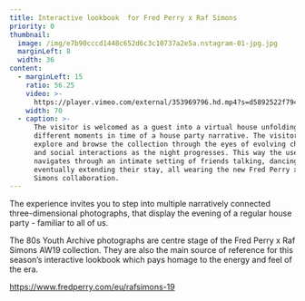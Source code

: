 ```yaml
---
title: Interactive lookbook  for Fred Perry x Raf Simons
priority: 0
thumbnail:
  image: /img/e7b90cccd1448c652d6c3c10737a2e5a.nstagram-01-jpg.jpg
  marginLeft: 8
  width: 36
content:
  - marginLeft: 15
    ratio: 56.25
    video: >-
      https://player.vimeo.com/external/353969796.hd.mp4?s=d5892522f7944b0161e7ca701f9cdd30369168b3&profile_id=175
    width: 70
  - caption: >-
      The visitor is welcomed as a guest into a virtual house unfolding
      different moments in time of a house party narrative. The visitor can
      explore and browse the collection through the eyes of evolving characters
      and social interactions as the night progresses. This way the user
      navigates through an intimate setting of friends talking, dancing and
      eventually extending their stay, all wearing the new Fred Perry x Raf
      Simons collaboration.
---
```


The experience invites you to step into multiple narratively connected three-dimensional photographs, that display the evening of a regular house party - familiar to all of us.

The 80s Youth Archive photographs are centre stage of the Fred Perry x Raf Simons AW19 collection. They are also the main source of reference for this season’s interactive lookbook which pays homage to the energy and feel of the era.

<https://www.fredperry.com/eu/rafsimons-19>
